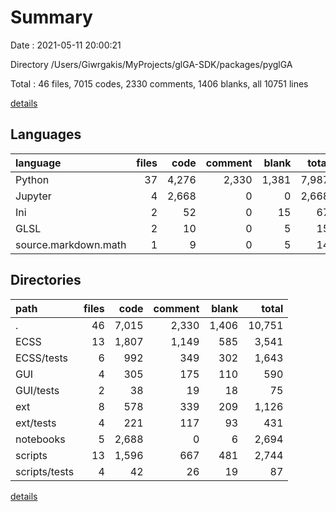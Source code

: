 # Summary

Date : 2021-05-11 20:00:21

Directory /Users/Giwrgakis/MyProjects/glGA-SDK/packages/pyglGA

Total : 46 files,  7015 codes, 2330 comments, 1406 blanks, all 10751 lines

[details](details.md)

## Languages
| language | files | code | comment | blank | total |
| :--- | ---: | ---: | ---: | ---: | ---: |
| Python | 37 | 4,276 | 2,330 | 1,381 | 7,987 |
| Jupyter | 4 | 2,668 | 0 | 0 | 2,668 |
| Ini | 2 | 52 | 0 | 15 | 67 |
| GLSL | 2 | 10 | 0 | 5 | 15 |
| source.markdown.math | 1 | 9 | 0 | 5 | 14 |

## Directories
| path | files | code | comment | blank | total |
| :--- | ---: | ---: | ---: | ---: | ---: |
| . | 46 | 7,015 | 2,330 | 1,406 | 10,751 |
| ECSS | 13 | 1,807 | 1,149 | 585 | 3,541 |
| ECSS/tests | 6 | 992 | 349 | 302 | 1,643 |
| GUI | 4 | 305 | 175 | 110 | 590 |
| GUI/tests | 2 | 38 | 19 | 18 | 75 |
| ext | 8 | 578 | 339 | 209 | 1,126 |
| ext/tests | 4 | 221 | 117 | 93 | 431 |
| notebooks | 5 | 2,688 | 0 | 6 | 2,694 |
| scripts | 13 | 1,596 | 667 | 481 | 2,744 |
| scripts/tests | 4 | 42 | 26 | 19 | 87 |

[details](details.md)
